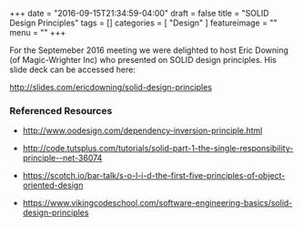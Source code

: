 +++
date = "2016-09-15T21:34:59-04:00"
draft = false
title = "SOLID Design Principles"
tags = []
categories = [ "Design" ]
featureimage = ""
menu = ""
+++

For the Septemeber 2016 meeting we were delighted to host Eric Downing (of Magic-Wrighter Inc) who presented on SOLID design principles. His slide deck can be accessed here:

http://slides.com/ericdowning/solid-design-principles 

<!--more-->

### Referenced Resources

* http://www.oodesign.com/dependency-inversion-principle.html
 
* http://code.tutsplus.com/tutorials/solid-part-1-the-single-responsibility-principle--net-36074
 
* https://scotch.io/bar-talk/s-o-l-i-d-the-first-five-principles-of-object-oriented-design
 
* https://www.vikingcodeschool.com/software-engineering-basics/solid-design-principles